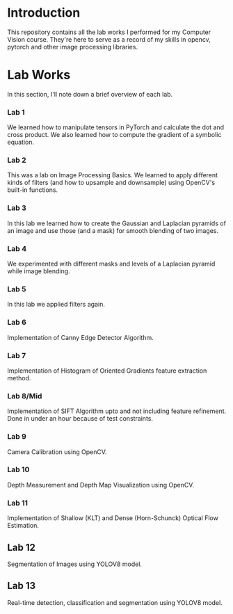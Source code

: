 # Introduction
This repository contains all the lab works I performed for my Computer Vision course. They're here to serve as a record of my skills in opencv, pytorch and other image processing libraries.

# Lab Works
In this section, I'll note down a brief overview of each lab.

### Lab 1
We learned how to manipulate tensors in PyTorch and calculate the dot and cross product. We also learned how to compute the gradient of a symbolic equation.

### Lab 2
This was a lab on Image Processing Basics. We learned to apply different kinds of filters (and how to upsample and downsample) using OpenCV's built-in functions.

### Lab 3
In this lab we learned how to create the Gaussian and Laplacian pyramids of an image and use those (and a mask) for smooth blending of two images.

### Lab 4
We experimented with different masks and levels of a Laplacian pyramid while image blending.

### Lab 5
In this lab we applied filters again.

### Lab 6
Implementation of Canny Edge Detector Algorithm.

### Lab 7
Implementation of Histogram of Oriented Gradients feature extraction method.

### Lab 8/Mid
Implementation of SIFT Algorithm upto and not including feature refinement. Done in under an hour because of test constraints.

### Lab 9
Camera Calibration using OpenCV.

### Lab 10
Depth Measurement and Depth Map Visualization using OpenCV.

### Lab 11
Implementation of Shallow (KLT) and Dense (Horn-Schunck) Optical Flow Estimation.

## Lab 12
Segmentation of Images using YOLOV8 model.

## Lab 13
Real-time detection, classification and segmentation using YOLOV8 model.
